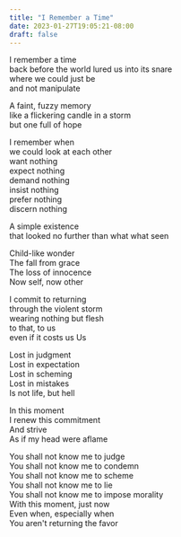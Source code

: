 ```yaml
---
title: "I Remember a Time"
date: 2023-01-27T19:05:21-08:00
draft: false
---
```


I remember a time<br>
back before the world lured us into its snare<br>
where we could just be<br>
and not manipulate<br>

A faint, fuzzy memory<br>
like a flickering candle in a storm<br>
but one full of hope<br>

I remember when<br>
we could look at each other<br>
want nothing<br>
expect nothing<br>
demand nothing<br>
insist nothing<br>
prefer nothing<br>
discern nothing<br>

A simple existence<br>
that looked no further than what what seen<br>

Child-like wonder<br>
The fall from grace<br>
The loss of innocence<br>
Now self, now other<br>

I commit to returning<br>
through the violent storm<br>
wearing nothing but flesh<br>
to that, to us<br>
even if it costs us Us<br>

Lost in judgment<br>
Lost in expectation<br>
Lost in scheming<br>
Lost in mistakes<br>
Is not life, but hell<br>

In this moment<br>
I renew this commitment<br>
And strive<br>
As if my head were aflame<br>

You shall not know me to judge<br>
You shall not know me to condemn<br>
You shall not know me to scheme<br>
You shall not know me to lie<br>
You shall not know me to impose morality<br>
With this moment, just now<br>
Even when, especially when<br>
You aren't returning the favor
